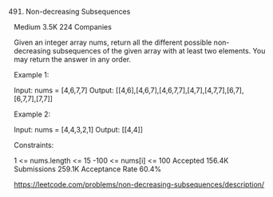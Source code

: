 491. Non-decreasing Subsequences
     
Medium
3.5K
224
Companies

Given an integer array nums, return all the different possible non-decreasing subsequences of the given array with at least two elements. You may return the answer in any order.

 

Example 1:

Input: nums = [4,6,7,7]
Output: [[4,6],[4,6,7],[4,6,7,7],[4,7],[4,7,7],[6,7],[6,7,7],[7,7]]


Example 2:

Input: nums = [4,4,3,2,1]
Output: [[4,4]]
 

Constraints:

1 <= nums.length <= 15
-100 <= nums[i] <= 100
Accepted
156.4K
Submissions
259.1K
Acceptance Rate
60.4%

https://leetcode.com/problems/non-decreasing-subsequences/description/

